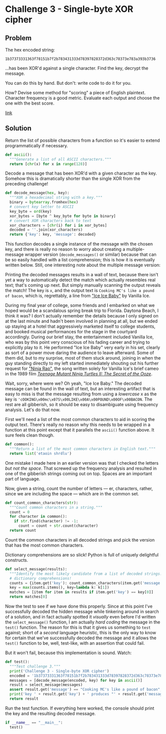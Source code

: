 # Challenge 3 - Single-byte XOR cipher

## Problem

The hex encoded string:

`1b37373331363f78151b7f2b783431333d78397828372d363c78373e783a393b3736`

...has been XOR'd against a single character. Find the key, decrypt the message.

You can do this by hand. But don't: write code to do it for you.

How? Devise some method for "scoring" a piece of English plaintext. Character frequency is a good metric. Evaluate each output and choose the one with the best score.

[link](https://cryptopals.com/sets/1/challenges/3)

## Solution

Return the list of possible characters from a function so it's easier to extend programmatically if necessary.

```python
def ascii(): 
  """Generate a list of all ASCII characters."""
  return [chr(x) for x in range(128)]
```

Decode a message that has been XOR'd with a given character as the key. Somehow this is dramatically shorter than the single XOR from the preceding challenge!

```python
def decode_message(hex, key):
  """XOR a hexadecimal string with a key."""
  binary = bytearray.fromhex(hex)
  # convert key letter to ASCII
  key_byte = ord(key)
  xor_bytes = [byte ^ key_byte for byte in binary]
  # convert XOR characters back to text
  xor_characters = [chr(i) for i in xor_bytes]
  decoded = ''.join(xor_characters)
  return {'key': key, 'message': decoded}
```

This function decodes a single instance of the message with the chosen key, and there is really no reason to worry about creating a multiple-message wrapper version (`decode_messages()` or similar) because that can be so easily handled with a list comprehension; this is how it is eventually written below. Still, one interesting note about the multiple message version:

Printing the decoded messages results in a wall of text, because there isn't yet a way to automatically detect the match which actually resembles real text; that's coming up next. But simply manually scanning the output reveals the match! The key is `x`, and the output text is `Cooking MC's like a pound of bacon`, which is, regrettably, a line from ["Ice Ice Baby"](https://www.youtube.com/watch?v=rog8ou-ZepE) by Vanilla Ice.

During my final year of college, some friends and I embarked on what we hoped would be a scandalous spring break trip to Florida. Daytona Beach, I think it was? I don't actually remember the details because I only signed on at the last minute and hadn't been involved in planning at all, but we ended up staying at a hotel that aggressively marketed itself to college students, and booked musical performances for the stage in the courtyard accordingly. During our brief stay, the entertainment included Vanilla Ice, who was by this point very conscious of his fading career and trying to explicitly play to it. He performed "Ice Ice Baby" very early in his set, clearly as sort of a power move daring the audience to leave afterward. Some of them did, but to my surprise, most of them stuck around, joining in when the guy standing directly to my left started immediately shouting out his further request for ["Ninja Rap"](https://www.youtube.com/watch?v=Vx7dt0Wscpc), the song written solely for Vanilla Ice's brief cameo in the 1989 film [*Teenage Mutant Ninja Turtles II: The Secret of the Ooze*](https://en.wikipedia.org/wiki/Teenage_Mutant_Ninja_Turtles_II:_The_Secret_of_the_Ooze).

Wait, sorry, where were we? Oh yeah, "Ice Ice Baby." The decoded message can be found in the wall of text, but an interesting artifact that is easy to miss is that the message resulting from using a *lowercase* x as the key is `'cOOKING\x00mc\x07S\x00LIKE\x00A\x00POUND\x00OF\x00BACON`. The rest are all gibberish, so it should be easy to disambiguate using frequency analysis. Let's do that now.

First we'll need a list of the most common characters to aid in scoring the output text. There's really no reason why this needs to be wrapped in a function at this point except that it parallels the `ascii()` function above. It sure feels clean though.

```python
def common():
  """Return a list of the most common characters in English text."""
  return list('etaoin shrdlu')
```
One mistake I made here in an earlier version was that I checked the letters *but not the space*. That screwed up the frequency analysis and resulted in one of the gibberish strings coming out on top. Spaces are an important part of language. 

Now, given a string, count the number of letters — er, characters, rather, since we are including the space — which are in the common set.

```python
def count_common_characters(str):
  """Count common characters in a string."""
  count = 0
  for character in common():
    if str.find(character) != -1:
      count = count + str.count(character)
  return count
```

Count the common characters in all decoded strings and pick the version that has the most common characters.

Dictionary comprehensions are so slick! Python is full of uniquely delightful constructs.

```python
def select_message(results):
  """Identify the most likely candidate from a list of decoded strings."""
  # dictionary comprehensions!
  counts = {item.get('key'): count_common_characters(item.get('message').lower()) for item in results}
  key = max(counts.items(), key=lambda k: k[1])
  matches = [item for item in results if item.get('key') == key[0]]
  return matches[0]
```

Now the test to see if we have done this properly. Since at this point I've successfully decoded the hidden message while tinkering around in search of a solution, and in fact actually spotted it *visually* even before I'd written the `select_message()` function, I am actually *hard coding* the message in the `test()` function. The reason for this is that it gives us something to `test` against; short of a *second* language heuristic, this is the only way to know for certain that we've successfully decoded the message and it allows the `test()` function to be, well, test-like, with an assertion that could fail.

But it won't fail, because this implementation is sound. Watch:  

```python
def test():
  """Test challenge 3."""
  print('Challenge 3 - Single-byte XOR cipher')
  encoded = '1b37373331363f78151b7f2b783431333d78397828372d363c78373e783a393b3736'
  messages = [decode_message(encoded, key) for key in ascii()]
  result = select_message(messages)
  assert result.get('message') == "Cooking MC's like a pound of bacon", 'decoded message does not match expected string'
  print('key ' + result.get('key') + ' produces "' + result.get('message') + '"')
  return result
```

Run the test function. If everything here worked, the console should print the key and the resulting decoded message.

```python
if __name__ == "__main__":
  test()
```
